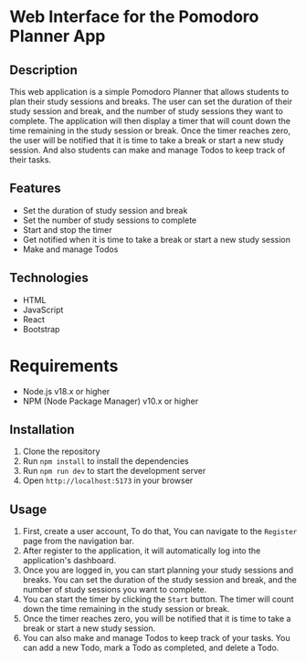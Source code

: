 # Web Interface for the Pomodoro Planner App

## Description

This web application is a simple Pomodoro Planner that allows students to plan their study sessions and breaks. The user can set the duration of their study session and break, and the number of study sessions they want to complete. The application will then display a timer that will count down the time remaining in the study session or break. Once the timer reaches zero, the user will be notified that it is time to take a break or start a new study session. And also students can make and manage Todos to keep track of their tasks.

## Features

- Set the duration of study session and break
- Set the number of study sessions to complete
- Start and stop the timer
- Get notified when it is time to take a break or start a new study session
- Make and manage Todos

## Technologies

- HTML
- JavaScript
- React
- Bootstrap

# Requirements
- Node.js v18.x or higher
- NPM (Node Package Manager) v10.x or higher

## Installation

1. Clone the repository
2. Run `npm install` to install the dependencies
3. Run `npm run dev` to start the development server
4. Open `http://localhost:5173` in your browser

## Usage

1. First, create a user account, To do that, You can navigate to the `Register` page from the navigation bar.
2. After register to the application, it will automatically log into the application's dashboard.
3. Once you are logged in, you can start planning your study sessions and breaks. You can set the duration of the study session and break, and the number of study sessions you want to complete.
4. You can start the timer by clicking the `Start` button. The timer will count down the time remaining in the study session or break.
5. Once the timer reaches zero, you will be notified that it is time to take a break or start a new study session.
6. You can also make and manage Todos to keep track of your tasks. You can add a new Todo, mark a Todo as completed, and delete a Todo.

